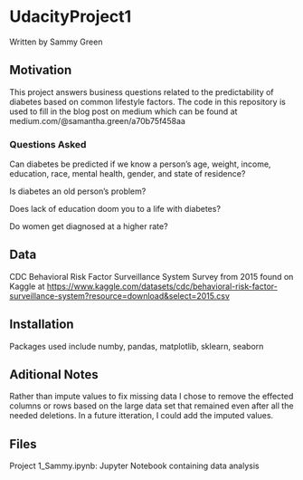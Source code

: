 # UdacityProject1
Written by Sammy Green


## Motivation
This project answers business questions related to the predictability of diabetes based on common lifestyle factors. 
The code in this repository is used to fill in the blog post on medium which can be found at medium.com/@samantha.green/a70b75f458aa
### Questions Asked
Can diabetes be predicted if we know a person’s age, weight, income, education, race, mental health, gender, and state of residence?

Is diabetes an old person’s problem?

Does lack of education doom you to a life with diabetes?

Do women get diagnosed at a higher rate?

## Data
CDC Behavioral Risk Factor Surveillance System Survey from 2015 found on Kaggle at 
https://www.kaggle.com/datasets/cdc/behavioral-risk-factor-surveillance-system?resource=download&select=2015.csv

## Installation 
Packages used include numby, pandas, matplotlib, sklearn, seaborn

## Aditional Notes
Rather than impute values to fix missing data I chose to remove the effected columns or rows based on the large data set that remained even after all the needed deletions. In a future itteration, I could add the imputed values. 

## Files
Project 1_Sammy.ipynb: Jupyter Notebook containing data analysis
